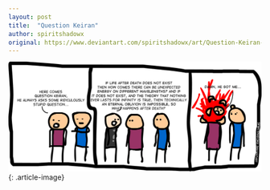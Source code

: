 ```yaml
---
layout: post
title:  "Question Keiran"
author: spiritshadowx
original: https://www.deviantart.com/spiritshadowx/art/Question-Keiran-305036937
---
```


![](/assets/img/2012-05-29.webp)
{: .article-image}
